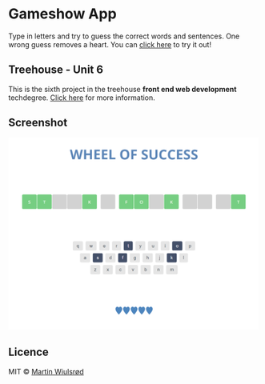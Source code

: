 # Gameshow App
Type in letters and try to guess the correct words and sentences. One wrong guess removes a heart. You can
<a href="https://mwiulsrod.github.io/gameshow-app/">click here</a> to try it out!

## Treehouse - Unit 6
This is the sixth project in the treehouse <strong>front end web development</strong> techdegree. 
<a href="https://join.teamtreehouse.com/front-end-web-development-techdegree/">Click here</a> for more information.

## Screenshot
<div>
  <img src="/images/screenshot.png" width="500">
</div>

## Licence
MIT © <a href="https://github.com/mwiulsrod">Martin Wiulsrød</a>
